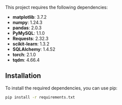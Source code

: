 This project requires the following dependencies:

- **matplotlib**: 3.7.2
- **numpy**: 1.24.3
- **pandas**: 2.0.3
- **PyMySQL**: 1.1.0
- **Requests**: 2.32.3
- **scikit-learn**: 1.3.2
- **SQLAlchemy**: 1.4.52
- **torch**: 2.1.0
- **tqdm**: 4.66.4

## Installation

To install the required dependencies, you can use pip:

```bash
pip install -r requirements.txt

